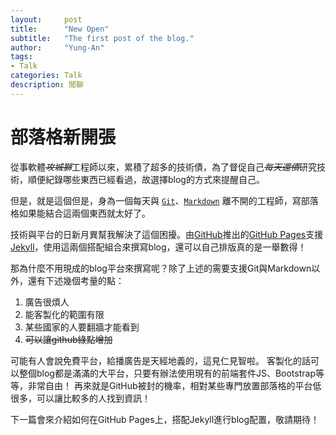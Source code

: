```yaml
---
layout:     post
title:      "New Open"
subtitle:   "The first post of the blog."
author:     "Yung-An"
tags:
- Talk
categories: Talk
description: 閒聊
---
```


# 部落格新開張

從事軟體~~_攻城獅_~~工程師以來，累積了超多的技術債，為了督促自己~~_每天還債_~~研究技術，順便紀錄哪些東西已經看過，故選擇blog的方式來提醒自己。

但是，就是這個但是，身為一個每天與 [`Git`][gitwiki_eng]、[`Markdown`][markdownwiki_eng] 離不開的工程師，寫部落格如果能結合這兩個東西就太好了。

技術與平台的日新月異幫我解決了這個困擾。由[GitHub](https://github.com/)推出的[GitHub Pages](https://help.github.com/articles/using-jekyll-as-a-static-site-generator-with-github-pages/)支援[Jekyll](https://github.com/jekyll/jekyll)，使用這兩個搭配組合來撰寫blog，還可以自己排版真的是一舉數得！

那為什麼不用現成的blog平台來撰寫呢？除了上述的需要支援Git與Markdown以外，還有下述幾個考量的點：
1. 廣告很煩人
2. 能客製化的範圍有限
3. 某些國家的人要翻牆才能看到
4. ~~可以讓github綠點增加~~

可能有人會說免費平台，給播廣告是天經地義的，這見仁見智啦。
客製化的話可以整個blog都是滿滿的大平台，只要有辦法使用現有的前端套件JS、Bootstrap等等，非常自由！
再來就是GitHub被封的機率，相對某些專門放置部落格的平台低很多，可以讓比較多的人找到資訊！

下一篇會來介紹如何在GitHub Pages上，搭配Jekyll進行blog配置，敬請期待！

[gitwiki_eng]: https://en.wikipedia.org/wiki/Git       "Git on wiki"    
[markdownwiki_eng]: https://en.wikipedia.org/wiki/Markdown  "Markdown on wiki"
